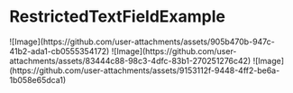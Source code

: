 # RestrictedTextFieldExample
<div>
![Image](https://github.com/user-attachments/assets/905b470b-947c-41b2-ada1-cb0555354172)
![Image](https://github.com/user-attachments/assets/83444c88-98c3-4dfc-83b1-270251276c42)
![Image](https://github.com/user-attachments/assets/9153112f-9448-4ff2-be6a-1b058e65dca1)
</div>
